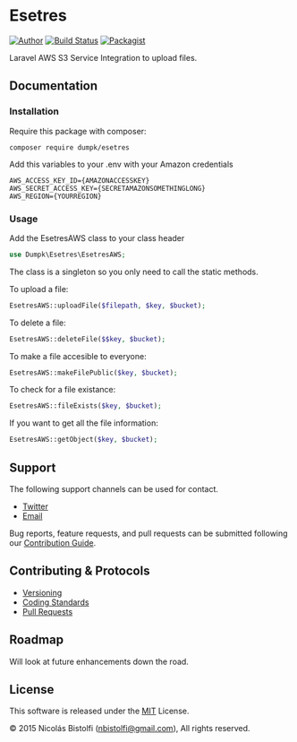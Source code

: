 # Esetres

[![Author](https://img.shields.io/badge/author-%40nicolasbistolfi-blue.svg)](https://twitter.com/nicolasbistolfi)
[![Build Status](https://travis-ci.org/dumpk/esetres.svg?branch=master)](https://travis-ci.org/dumpk/esetres)
[![Packagist](https://img.shields.io/packagist/l/Dumpk/Esetres.svg)](https://packagist.org/packages/Dumpk/Esetres)

Laravel AWS S3 Service Integration to upload files.

## Documentation

### Installation

Require this package with composer:

```
composer require dumpk/esetres
```

Add this variables to your .env with your Amazon credentials

```
AWS_ACCESS_KEY_ID={AMAZONACCESSKEY}
AWS_SECRET_ACCESS_KEY={SECRETAMAZONSOMETHINGLONG}
AWS_REGION={YOURREGION}
```


### Usage

Add the EsetresAWS class to your class header
```php
use Dumpk\Esetres\EsetresAWS;
```
The class is a singleton so you only need to call the static methods.

To upload a file:
```php
EsetresAWS::uploadFile($filepath, $key, $bucket);
```

To delete a file:
```php
EsetresAWS::deleteFile($$key, $bucket);
```

To make a file accesible to everyone:
```php
EsetresAWS::makeFilePublic($key, $bucket);
```

To check for a file existance:
```php
EsetresAWS::fileExists($key, $bucket);
```

If you want to get all the file information:
```php
EsetresAWS::getObject($key, $bucket);
```


## Support

The following support channels can be used for contact.

- [Twitter](https://twitter.com/nicolasbistolfi)
- [Email](mailto:nbistolfi@gmail.com)

Bug reports, feature requests, and pull requests can be submitted following our [Contribution Guide](CONTRIBUTING.md).

## Contributing & Protocols

- [Versioning](CONTRIBUTING.md#versioning)
- [Coding Standards](CONTRIBUTING.md#coding-standards)
- [Pull Requests](CONTRIBUTING.md#pull-requests)

## Roadmap

Will look at future enhancements down the road.

## License

This software is released under the [MIT](LICENSE.md) License.

&copy; 2015 Nicolás Bistolfi (nbistolfi@gmail.com), All rights reserved.

